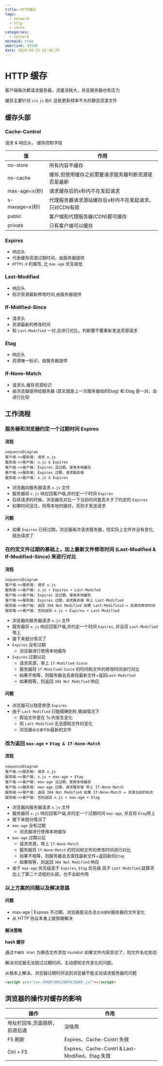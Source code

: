 ```yaml
---
title: HTTP缓存
tags:
  - network
  - http
  - cache
categories:
  - network
mermaid: true
abbrlink: 45598
date: 2020-09-25 02:46:29
---
```


# HTTP 缓存



客户端每次都请求服务器，流量消耗大，并且服务器也有压力


缓存主要针对 `css` `js` `图片` 这些更新频率不大的静态资源文件

## 缓存头部

### Cache-Control

请求 & 响应头， 缓存控制字段


值 | 作用
-|-
no-store|所有内容不缓存
no-cache|缓存,但使用缓存之前需要请求服务器判断资源是否是最新
max-age=x(秒)|请求缓存后的x秒内不在发起请求
s-maxage=x(秒)|代理服务器请求源站缓存后x秒内不在发起请求，只对CDN有效
public|客户端和代理服务器(CDN)都可缓存
private|只有客户端可以缓存

### Expires

- 响应头
- 代表缓存资源过期时间，由服务器提供
- `HTTP1.0` 的属性, 比 `max-age` 优先级低

### Last-Modified

- 响应头
- 标识资源最新修改时间,由服务器提供

### If-Midified-Since

- 请求头
- 资源最新的修改时间
- 和 `Last-Modified` 一对,会进行对比，判断要不要重新发送资源请求

### Etag

- 响应头
- 资源唯一标识，由服务器提供

### If-None-Match

- 请求头,缓存资源标识
- 由浏览器提供给服务器 (其实就是上一次服务器给的Etag) 和 Etag 是一对，会进行比较

## 工作流程

### 服务器和浏览器约定一个过期时间 Expires

#### 流程


```mermaid
sequenceDiagram
客户端->>服务端: 请求 x.js
服务端->>客户端: x.js & Expires
客户端->>客户端: Expires 没过期，使用本地缓存
客户端->>服务端: Expires 过期，请求服务端
服务端->>客户端: x.js & Expires
```


- 浏览器向服务器请求 `x.js` 文件
- 服务器将 `x.js` 响应回客户端,并约定一个时间 `Expires`
- 后续请求的时候，浏览器先对比一下当前时间是否大于了约定的 `Expires`
- 如果时间没过，则用本地的缓存，否则才发送请求 

#### 问题

- 如果 `Expires` 已经过期，浏览器再次请求服务器，但实际上文件并没有变化,就白请求了

### 在约定文件过期的基础上，加上最新文件修改时间 (Last-Modified & If-Modified-Since) 来进行对比

#### 流程

```mermaid
sequenceDiagram
客户端->>服务端: 请求 x.js
服务端->>客户端: x.js + Expires + Last-Modifed
客户端->>客户端: Expires 没过期，使用本地缓存
客户端->>服务端: Expires 过期，请求服务端 带上 Last-Modified
服务端->>客户端: 返回 304 Not Modified 如果 Last-Modifieid = 资源的修改时间
服务端->>客户端: 否则返回 x.js + Expires + Last-Modified
```

- 浏览器向服务器请求 `x.js` 文件
- 服务器将 `x.js` 响应回客户端,并约定一个时间 `Expires`, 并且将 `Last-Modified`带上
- 接下来就分情况了
- `Expires` 没有过期
	-  浏览器进行使用本地缓存
- `Expires` 过期以后
	- 请求资源，带上 `If-Modified-Since`
	- 服务器将 `If-Modified-Since` 的时间和文件的修改时间进行对比
	- 如果不相等，则服务器会去查找最新文件+返回`Last-Modified`
	- 如果相等，则返回 `304 Not Modified` 响应

#### 问题

- 浏览器可以随意修改 `Expires`
- 由于 `Last-Modified` 只能精确到秒,极端情况下
	- 假设文件是在 1s 内发生变化
	- 则 `Last-Modified` 无法感知文件的变化
	- 浏览器`永远拿不到`最新的文件

### 改为返回 `max-age` +  `Etag & If-None-Match`

#### 流程

```mermaid
sequenceDiagram
客户端->>服务端: 请求 x.js
服务端->>客户端: x.js + max-age + Etag
客户端->>客户端: max-age 没过期，使用本地缓存
客户端->>服务端: max-age 过期，请求服务端 带上 If-None-Match
服务端->>客户端: 返回 304 Not Modified 如果 If-None-Match = 资源当前的标志
服务端->>客户端: 否则返回 x.js + max-age + Etag
```

- 浏览器向服务器请求 `x.js` 文件
- 服务器将 `x.js` 响应回客户端,并约定一个过期时间 `max-age`, 并且将 `Etag`带上
- 接下来就分情况了
- `max-age` 没有过期
	-  浏览器进行使用本地缓存
- `max-age` 过期以后
	- 请求资源，带上 `If-None-Match`
	- 服务器将 `If-None-Match` 的时间和文件的修改时间进行对比
	- 如果不相等，则服务器会去查找最新文件+返回新的`Etag`
	- 如果相等，则返回 `304 Not Modified` 响应
- 由于 `max-age` 优先级高于 `Expires`, `Etag` 优先级 高于 `Last-Modified`,就算添加上了第二个流程的头部，也不会起作用




### 以上方案的问题以及解决思路
#### 问题

- max-age | Expires 不过期，浏览器是没办法`主动感知`服务器的文件变化
- 从 HTTP 协议本身上就很难解决

#### 解决策略

**hash 缓存**

通过`不缓存 html` 为静态文件添加 `hash标识` 如果文件内容变动了，则文件名也变动

解决浏览器无法跳过过期时间，主动感知文件变化的问题。

从根本上解决，浏览器过期时间没到浏览器不能主动请求服务器的问题

```html
<script src="/xx-JFKDFJKKSJDKFKJSDKF.js?"></script>
```


## 浏览器的操作对缓存的影响

操作|作用
-|-
地址栏回车,页面跳转，前进后退|没啥用
F5 刷新|Expires、Cache-Contrl 失效
Ctrl + F5|Expires、Cache-Contrl & Last-Modified、Etag 失效

